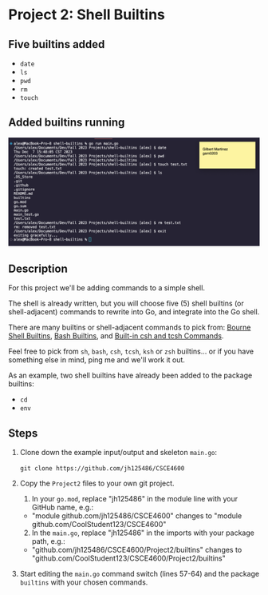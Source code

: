 # Project 2: Shell Builtins

## Five builtins added

-   `date`
-   `ls`
-   `pwd`
-   `rm`
-   `touch`

## Added builtins running

![](https://github.com/gAlexander77/shell-builtins/blob/main/Screenshots/screenshot.png)

## Description

For this project we'll be adding commands to a simple shell.

The shell is already written, but you will choose five (5) shell builtins (or shell-adjacent) commands to rewrite into Go, and integrate into the Go shell.

There are many builtins or shell-adjacent commands to pick from:
[Bourne Shell Builtins](https://www.gnu.org/software/bash/manual/html_node/Bourne-Shell-Builtins.html),
[Bash Builtins](https://www.gnu.org/software/bash/manual/html_node/Bash-Builtins.html,), and
[Built-in csh and tcsh Commands](https://docstore.mik.ua/orelly/linux/lnut/ch08_09.htm).

Feel free to pick from `sh`, `bash`, `csh`, `tcsh`, `ksh` or `zsh` builtins... or if you have something else in mind, ping me and we'll work it out.

As an example, two shell builtins have already been added to the package builtins:

-   `cd`
-   `env`

## Steps

1. Clone down the example input/output and skeleton `main.go`:

    `git clone https://github.com/jh125486/CSCE4600`

2. Copy the `Project2` files to your own git project.

    1. In your `go.mod`, replace "jh125486" in the module line with your GitHub name, e.g.:

    - "module github.com/jh125486/CSCE4600" changes to "module github.com/CoolStudent123/CSCE4600"

    2. In the `main.go`, replace "jh125486" in the imports with your package path, e.g.:

    - "github.com/jh125486/CSCE4600/Project2/builtins" changes to "github.com/CoolStudent123/CSCE4600/Project2/builtins"

3. Start editing the `main.go` command switch (lines 57-64) and the package `builtins` with your chosen commands.
